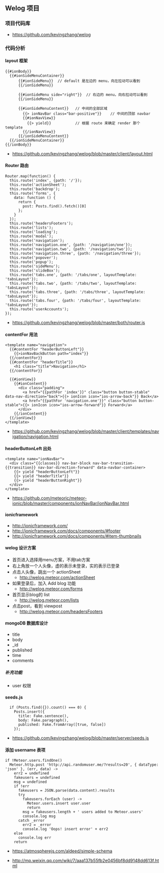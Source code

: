 
## Welog 项目

### 项目代码库
* https://github.com/kevingzhang/welog

### 代码分析

#### layout 框架
	{{#ionBody}}
	  {{#ionSideMenuContainer}}
		  {{#ionSideMenu}}  // default 是左边的 menu，向左拉动可以看到
		  {{/ionSideMenu}}

		  {{#ionSideMenu side="right"}}  // 右边的 menu，向右拉动可以看到
		  {{/ionSideMenu}}

		  {{#ionSideMenuContent}}	// 中间的全部区域
		    {{> ionNavBar class="bar-positive"}}	// 中间的顶部 navbar
		    {{#ionNavView}}
		      {{> yield}}			// 根据 route 来确定 render 那个 template
		    {{/ionNavView}}
		  {{/ionSideMenuContent}}
	  {{/ionSideMenuContainer}}
	{{/ionBody}}

* https://github.com/kevingzhang/welog/blob/master/client/layout.html  

#### Router 路由
	Router.map(function() {
	  this.route('index', {path: '/'});
	  this.route('actionSheet');
	  this.route('backdrop');
	  this.route('forms', {
	    data: function () {
	      return {
	        post: Posts.find().fetch()[0]
	      };
	    }
	  });
	  this.route('headersFooters');
	  this.route('lists');
	  this.route('loading');
	  this.route('modal');
	  this.route('navigation');
	  this.route('navigation.one', {path: '/navigation/one'});
	  this.route('navigation.two', {path: '/navigation/two'});
	  this.route('navigation.three', {path: '/navigation/three'});
	  this.route('popover');
	  this.route('popup');
	  this.route('sideMenu');
	  this.route('slideBox');
	  this.route('tabs.one', {path: '/tabs/one', layoutTemplate: 'tabsLayout'});
	  this.route('tabs.two', {path: '/tabs/two', layoutTemplate: 'tabsLayout'});
	  this.route('tabs.three', {path: '/tabs/three', layoutTemplate: 'tabsLayout'});
	  this.route('tabs.four', {path: '/tabs/four', layoutTemplate: 'tabsLayout'});
	  this.route('userAccounts');
	});

* https://github.com/kevingzhang/welog/blob/master/both/router.js

#### contentFor 用法
	<template name="navigation">
	  {{#contentFor "headerButtonLeft"}}
	    {{>ionNavBackButton path="index"}}
	  {{/contentFor}}
	  {{#contentFor "headerTitle"}}
	    <h1 class="title">Navigation</h1>
	  {{/contentFor}}

	  {{#ionView}}
	    {{#ionContent}}
	      <div class="padding">
	        <a href="{{pathFor 'index'}}" class="button button-stable" data-nav-direction="back">{{> ionIcon icon="ios-arrow-back"}} Back</a>
	        <a href="{{pathFor 'navigation.one'}}" class="button button-stable">{{> ionIcon icon="ios-arrow-forward"}} Forward</a>
	      </div>
	    {{/ionContent}}
	  {{/ionView}}
	</template>

* https://github.com/kevingzhang/welog/blob/master/client/templates/navigation/navigation.html

#### headerButtonLeft 出处
	<template name="ionNavBar">
	  <div class="{{classes}} nav-bar-block nav-bar-transition-{{transition}} nav-bar-direction-forward" data-navbar-container>
	    {{> yield "headerButtonLeft"}}
	    {{> yield "headerTitle"}}
	    {{> yield "headerButtonRight"}}
	  </div>
	</template>

* https://github.com/meteoric/meteor-ionic/blob/master/components/ionNavBar/ionNavBar.html

#### ionicframework
* http://ionicframework.com/
* http://ionicframework.com/docs/components/#footer
* http://ionicframework.com/docs/components/#item-thumbnails

#### welog 设计方案
* 首页进入选择用menu方案，不用tab方案
* 右上角放一个人头像，虚的表示未登录，实的表示已登录
* 点击人头像，跳出一个 actionSheet
  - http://welog.meteor.com/actionSheet
* 如果登录后，加入 Add blog 功能
  - http://welog.meteor.com/forms
* 首页显示blog的 list
  - http://welog.meteor.com/lists
* 点击post，看到 viewpost
  - http://welog.meteor.com/headersFooters

#### mongoDB 数据库设计
* title
* body
* _id
* published
* time
* comments

##### 补充功能
* user 权限

#### seeds.js
	  if (Posts.find({}).count() === 0) {
	    Posts.insert({
	      title: Fake.sentence(),
	      body: Fake.paragraph(),
	      published: Fake.fromArray([true, false])
	    });

* https://github.com/kevingzhang/welog/blob/master/server/seeds.js

#### 添加 username 表项
	if !Meteor.users.findOne()
	  Meteor.http.post 'http://api.randomuser.me/?results=20', { dataType: 'json' }, (err, data) ->
	    err2 = undefined
	    fakeusers = undefined
	    msg = undefined
	    if !err
	      fakeusers = JSON.parse(data.content).results
	      try
	        fakeusers.forEach (user) ->
	          Meteor.users.insert user.user
	          return
	        msg = fakeusers.length + ' users added to Meteor.users'
	        console.log msg
	      catch _error
	        err2 = _error
	        console.log 'Oops! insert error' + err2
	    else
	      console.log err
	    return   

* https://atmospherejs.com/aldeed/simple-schema

* http://mp.weixin.qq.com/wiki/7/aaa137b55fb2e0456bf8dd9148dd613f.html
